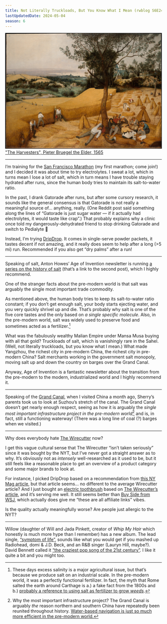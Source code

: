 ```yaml
---
title: Not Literally Truckloads, But You Know What I Mean (rwblog S6E24)
lastUpdatedDate: 2024-05-04
season: 6
---
```


![The Harvesters by Pieter Bruegel the Elder](../../assets/newsletters/bruegel.jpg)
["The Harvesters", Pieter Bruegel the Elder, 1565](https://www.metmuseum.org/art/collection/search/435809)

---

I’m training for the [San Francisco Marathon](https://www.thesfmarathon.com) (my first marathon; come join!) and I decided it was about time to try electrolytes. I sweat a lot, which in turns mean I lose a lot of salt, which in turn means I have trouble staying hydrated after runs, since the human body tries to maintain its salt-to-water ratio.

In the past, I drank Gatorade after runs, but after some cursory research, it sounds like the general consensus is that Gatorade is not really a meaningful source of... anything, really. (One Reddit post said something along the lines of “Gatorade is just sugar water — if it actually had electrolytes, it would taste like crap”.) That probably explains why a clinic once told my dangerously-dehydrated friend to stop drinking Gatorade and switch to Pedialyte 🤔

Instead, I’m trying [DripDrop](https://www.amazon.com/dp/B094QB6PH6?psc=1&ref=ppx_yo2ov_dt_b_product_details). It comes in single-serve powder packets, it tastes decent if not amazing, and it really does seem to help after a long (>5 mi) run. Recommended if you also get “dry palms” after a run!

---

Speaking of salt, Anton Howes’ Age of Invention newsletter is running [a series on the history of salt](https://www.ageofinvention.xyz/p/age-of-invention-the-second-soul-fa5) (that’s a link to the second post), which I highly recommend.

One of the stranger facts about the pre-modern world is that salt was arguably the single most important trade commodity.

As mentioned above, the human body tries to keep its salt-to-water ratio constant; if you don’t get enough salt, your body starts ejecting water, and you very quickly shrivel up and die. That’s probably why salt is one of the five core tastes and the only based on *a single specific molecule*. Also, in the pre-modern world, salt was widely used to preserve food and sometimes acted as a fertilizer.[^salt]

What was the fabulously wealthy Malian Empire under Mansa Musa buying with all that gold? Truckloads of salt, which is vanishingly rare in the Sahel. (Well, not literally truckloads, but you know what I mean.) What made Yangzhou, the richest city in pre-modern China, the richest city in pre-modern China? Salt merchants working in the government salt monopoly, moving salt up and down the country on barges over the Grand Canal.

Anyway, Age of Invention is a fantastic newsletter about the transition from the pre-modern to the modern, industrialized world and I highly recommend it.

---

Speaking of the [Grand Canal](https://en.wikipedia.org/wiki/Grand_Canal_(China)), when I visited China a month ago, Sherry’s parents took us to look at Suzhou’s stretch of the canal. The Grand Canal doesn’t get nearly enough respect, seeing as how it is arguably the *single most important infrastructure project in the pre-modern world*[^important] and is, in fact, still a functioning waterway! (There was a long line of coal (?) barges when we visited.)

---

Why does everybody hate [The Wirecutter](https://www.nytimes.com/wirecutter/) now?

I get this vague cultural sense that The Wirecutter “isn’t taken seriously” since it was bought by the NYT, but I’ve never got a straight answer as to why. It’s obviously not as *intensely* well-researched as it used to be, but it still feels like a reasonable place to get an overview of a product category and some major brands to look at.

For instance, I picked DripDrop based on a recommendation from [this NY Mag article](https://nymag.com/strategist/article/best-electrolyte-powders.html), but that article seems... no different to the average Wirecutter article? And I just bought an [electric toothbrush](https://www.amazon.com/dp/B0B6MDLZTN?psc=1&ref=ppx_yo2ov_dt_b_product_details) based on [The Wirecutter’s article](https://www.nytimes.com/wirecutter/reviews/best-electric-toothbrush/), and it’s serving me well. It still seems better than [Buy Side from WSJ](https://www.wsj.com/buyside), which actually does give me “these are all affiliate links” vibes.

Is the quality actually meaningfully worse? Are people just allergic to the NYT?

---

Willow (daughter of Will and Jada Pinkett, creator of *Whip My Hair* which honestly is much more hype than I remember) has a new album. The lead single, [“symptom of life”](https://www.youtube.com/watch?v=wQtVSNmYCNg), sounds like what you would get if you mashed up Radiohead, domi & J.D. Beck, and an R&B singer (Lauryn Hill, maybe?). David Bennett called it [“the craziest pop song of the 21st century”](https://www.youtube.com/watch?v=YxYVEa_urTo ). I like it quite a bit and you might too.

[^salt]: These days excess salinity is a major agricultural issue, but that’s because we produce salt on an industrial scale. In the pre-modern world, it was a perfectly functional fertilizer. In fact, the myth that Rome salted the earth around Carthage is a.) a fake fact from the 1800s and b.) [probably a reference to using salt as fertilizer to grow *weeds*](http://kiwihellenist.blogspot.com/2016/12/salting-earth.html).
[^important]: Why the most important infrastructure project? The Grand Canal is arguably *the* reason northern and southern China have repeatedly been reunited throughout history. [Water-based navigation is just so much more efficient in the pre-modern world.](https://acoup.blog/2019/10/04/collections-the-preposterous-logistics-of-the-loot-train-battle-game-of-thrones-s7e4/)
